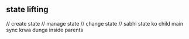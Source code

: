 ## state lifting

// create state
// manage state
// change state
// sabhi state ko child main sync krwa dunga
inside parents
